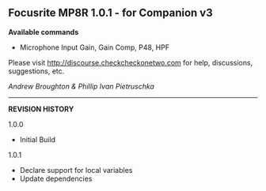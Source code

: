 ## Focusrite MP8R 1.0.1 - for Companion v3

**Available commands**

- Microphone Input Gain, Gain Comp, P48, HPF

Please visit http://discourse.checkcheckonetwo.com for help, discussions, suggestions, etc.

_Andrew Broughton & Phillip Ivan Pietruschka_

---

**REVISION HISTORY**

1.0.0

- Initial Build

1.0.1

- Declare support for local variables
- Update dependencies

